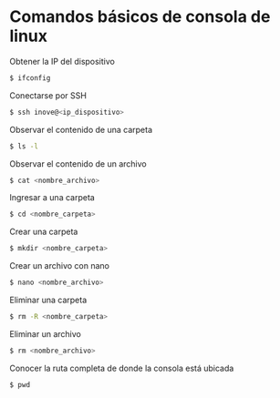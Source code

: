 # Comandos básicos de consola de linux


Obtener la IP del dispositivo
```sh
$ ifconfig
```
Conectarse por SSH
```sh
$ ssh inove@<ip_dispositivo>
```
Observar el contenido de una carpeta
```sh
$ ls -l
```
Observar el contenido de un archivo
```sh
$ cat <nombre_archivo>
```
Ingresar a una carpeta
```sh
$ cd <nombre_carpeta>
```
Crear una carpeta
```sh
$ mkdir <nombre_carpeta>
```
Crear un archivo con nano
```sh
$ nano <nombre_archivo>
```
Eliminar una carpeta
```sh
$ rm -R <nombre_carpeta>
```
Eliminar un archivo
```sh
$ rm <nombre_archivo>
```
Conocer la ruta completa de donde la consola está ubicada
```sh
$ pwd
```